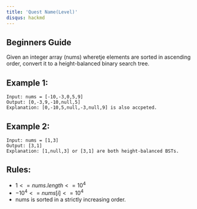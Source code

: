 ```yaml
---
title: 'Quest Name(Level)'
disqus: hackmd
---
```


## Beginners Guide

Given an integer array (nums) wheretje elements are sorted in ascending order, 
convert it to a height-balanced binary search tree.

Example 1:
---
```go=
Input: nums = [-10,-3,0,5,9]
Output: [0,-3,9,-10,null,5]
Explanation: [0,-10,5,null,-3,null,9] is also accpeted.
```

Example 2:
---
```go=
Input: nums = [1,3]
Output: [3,1]
Explanation: [1,null,3] or [3,1] are both height-balanced BSTs.
```

Rules:
---
* $1 <= nums.length <= 10^4$
* $-10^4 <= nums[i] <= 10^4$
* nums is sorted in a strictly increasing order.